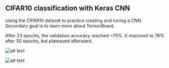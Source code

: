 ## CIFAR10 classification with Keras CNN

Using the CIFAR10 dataset to practice creating and tuning a CNN. Secondary goal is to learn more about TensorBoard.

After 23 epochs, the validation accuracy reached ~75%. It improved to 78% after 50 epochs, but plateaued afterward. 

![alt text][logo]

[logo]: https://github.com/pdrabinski/Keras_CNN_CIFAR10/images/val_acc.png "Validation Accuracy"


![alt text][logo]

[logo]: https://github.com/pdrabinski/Keras_CNN_CIFAR10/images/train_acc.png "Training Accuracy"
